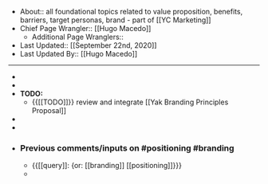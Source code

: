 - About:: all foundational topics related to value proposition, benefits, barriers, target personas, brand - part of [[YC Marketing]] 
- Chief Page Wrangler:: [[Hugo Macedo]]
    - Additional Page Wranglers:: 
- Last Updated:: [[September 22nd, 2020]]
- Last Updated By:: [[Hugo Macedo]]
- -----------------------------------------------------
- 
- 
- **TODO:**
    - {{[[TODO]]}} review and integrate [[Yak Branding Principles Proposal]]
- 
- 
- ### Previous comments/inputs on #positioning #branding 
    - {{[[query]]: {or: [[branding]] [[positioning]]}}}
    - 
